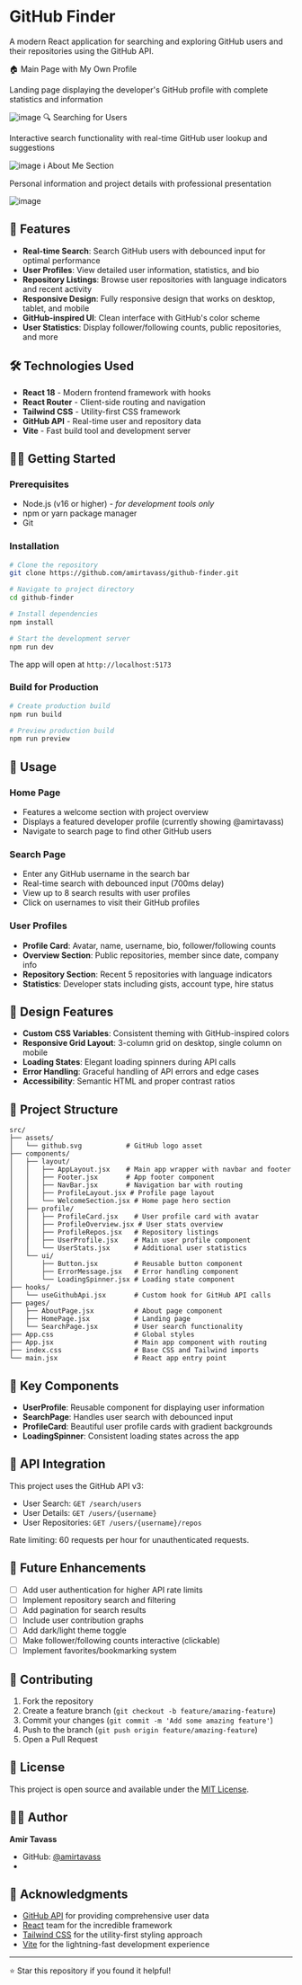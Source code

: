 # GitHub Finder

A modern React application for searching and exploring GitHub users and their repositories using the GitHub API.


🏠 Main Page with My Own Profile

Landing page displaying the developer's GitHub profile with complete statistics and information

![image](https://github.com/user-attachments/assets/061e11ae-d706-4189-b6c6-b70f6aabbb99)
🔍 Searching for Users

Interactive search functionality with real-time GitHub user lookup and suggestions

![image](https://github.com/user-attachments/assets/835abd5e-3b38-4fe1-b03b-6d02360f0389)
ℹ️ About Me Section

Personal information and project details with professional presentation

![image](https://github.com/user-attachments/assets/6caf98c6-6c94-48a6-8b05-12ea6154926e)




## 🚀 Features

- **Real-time Search**: Search GitHub users with debounced input for optimal performance
- **User Profiles**: View detailed user information, statistics, and bio
- **Repository Listings**: Browse user repositories with language indicators and recent activity
- **Responsive Design**: Fully responsive design that works on desktop, tablet, and mobile
- **GitHub-inspired UI**: Clean interface with GitHub's color scheme
- **User Statistics**: Display follower/following counts, public repositories, and more

## 🛠️ Technologies Used

- **React 18** - Modern frontend framework with hooks
- **React Router** - Client-side routing and navigation
- **Tailwind CSS** - Utility-first CSS framework
- **GitHub API** - Real-time user and repository data
- **Vite** - Fast build tool and development server

## 🏃‍♂️ Getting Started

### Prerequisites
- Node.js (v16 or higher) - *for development tools only*
- npm or yarn package manager
- Git

### Installation

```bash
# Clone the repository
git clone https://github.com/amirtavass/github-finder.git

# Navigate to project directory
cd github-finder

# Install dependencies
npm install

# Start the development server
npm run dev
```

The app will open at `http://localhost:5173`

### Build for Production

```bash
# Create production build
npm run build

# Preview production build
npm run preview
```

## 📱 Usage

### Home Page
- Features a welcome section with project overview
- Displays a featured developer profile (currently showing @amirtavass)
- Navigate to search page to find other GitHub users

### Search Page
- Enter any GitHub username in the search bar
- Real-time search with debounced input (700ms delay)
- View up to 8 search results with user profiles
- Click on usernames to visit their GitHub profiles

### User Profiles
- **Profile Card**: Avatar, name, username, bio, follower/following counts
- **Overview Section**: Public repositories, member since date, company info
- **Repository Section**: Recent 5 repositories with language indicators
- **Statistics**: Developer stats including gists, account type, hire status

## 🎨 Design Features

- **Custom CSS Variables**: Consistent theming with GitHub-inspired colors
- **Responsive Grid Layout**: 3-column grid on desktop, single column on mobile
- **Loading States**: Elegant loading spinners during API calls
- **Error Handling**: Graceful handling of API errors and edge cases
- **Accessibility**: Semantic HTML and proper contrast ratios

## 🔧 Project Structure

```
src/
├── assets/
│   └── github.svg           # GitHub logo asset
├── components/
│   ├── layout/
│   │   ├── AppLayout.jsx    # Main app wrapper with navbar and footer
│   │   ├── Footer.jsx       # App footer component
│   │   ├── NavBar.jsx       # Navigation bar with routing
│   │   ├── ProfileLayout.jsx # Profile page layout
│   │   └── WelcomeSection.jsx # Home page hero section
│   ├── profile/
│   │   ├── ProfileCard.jsx    # User profile card with avatar
│   │   ├── ProfileOverview.jsx # User stats overview
│   │   ├── ProfileRepos.jsx   # Repository listings
│   │   ├── UserProfile.jsx    # Main user profile component
│   │   └── UserStats.jsx      # Additional user statistics
│   └── ui/
│       ├── Button.jsx         # Reusable button component
│       ├── ErrorMessage.jsx   # Error handling component
│       └── LoadingSpinner.jsx # Loading state component
├── hooks/
│   └── useGithubApi.jsx       # Custom hook for GitHub API calls
├── pages/
│   ├── AboutPage.jsx          # About page component
│   ├── HomePage.jsx           # Landing page
│   └── SearchPage.jsx         # User search functionality
├── App.css                    # Global styles
├── App.jsx                    # Main app component with routing
├── index.css                  # Base CSS and Tailwind imports
└── main.jsx                   # React app entry point
```

## 🌟 Key Components

- **UserProfile**: Reusable component for displaying user information
- **SearchPage**: Handles user search with debounced input
- **ProfileCard**: Beautiful user profile cards with gradient backgrounds
- **LoadingSpinner**: Consistent loading states across the app

## 🔗 API Integration

This project uses the GitHub API v3:
- User Search: `GET /search/users`
- User Details: `GET /users/{username}`
- User Repositories: `GET /users/{username}/repos`

Rate limiting: 60 requests per hour for unauthenticated requests.

## 🚀 Future Enhancements

- [ ] Add user authentication for higher API rate limits
- [ ] Implement repository search and filtering
- [ ] Add pagination for search results
- [ ] Include user contribution graphs
- [ ] Add dark/light theme toggle
- [ ] Make follower/following counts interactive (clickable)
- [ ] Implement favorites/bookmarking system

## 🤝 Contributing

1. Fork the repository
2. Create a feature branch (`git checkout -b feature/amazing-feature`)
3. Commit your changes (`git commit -m 'Add some amazing feature'`)
4. Push to the branch (`git push origin feature/amazing-feature`)
5. Open a Pull Request

## 📄 License

This project is open source and available under the [MIT License](LICENSE).

## 👨‍💻 Author

**Amir Tavass**
- GitHub: [@amirtavass](https://github.com/amirtavass)
-

## 🙏 Acknowledgments

- [GitHub API](https://docs.github.com/en/rest) for providing comprehensive user data
- [React](https://reactjs.org/) team for the incredible framework
- [Tailwind CSS](https://tailwindcss.com/) for the utility-first styling approach
- [Vite](https://vitejs.dev/) for the lightning-fast development experience

---

⭐ Star this repository if you found it helpful!
